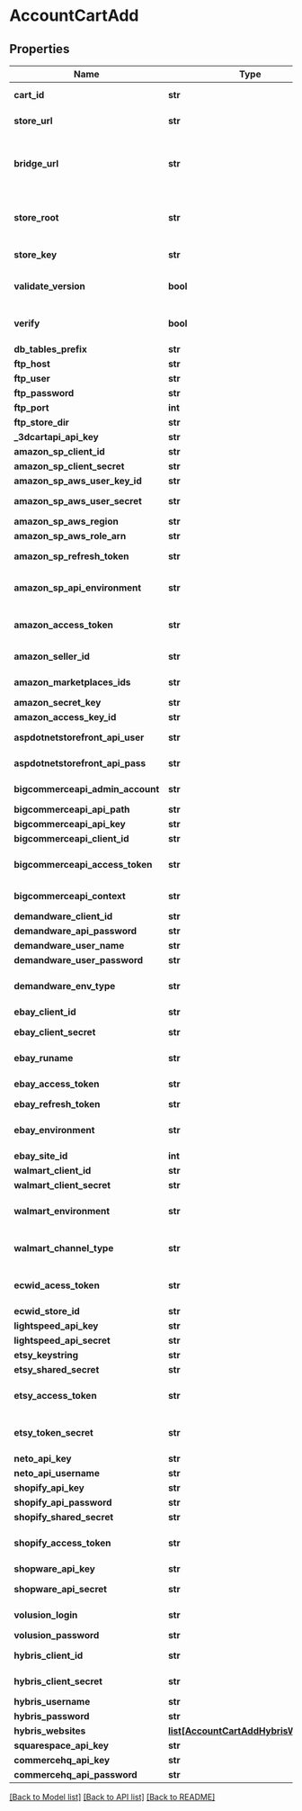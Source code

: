 # AccountCartAdd

## Properties
Name | Type | Description | Notes
------------ | ------------- | ------------- | -------------
**cart_id** | **str** | Store’s identifier which you can get from cart_list method | 
**store_url** | **str** | A web address of a store that you would like to connect to API2Cart | 
**bridge_url** | **str** | This parameter allows to set up store with custom bridge url (also you must use store_root parameter if a bridge folder is not in the root folder of the store) | [optional] 
**store_root** | **str** | Absolute path to the store root directory (used with \&quot;bridge_url\&quot; parameter) | [optional] 
**store_key** | **str** | Set this parameter if bridge is already uploaded to store | [optional] 
**validate_version** | **bool** | Specify if api2cart should validate cart version | [optional] [default to False]
**verify** | **bool** | Enables or disables cart&#39;s verification | [optional] [default to True]
**db_tables_prefix** | **str** | DB tables prefix | [optional] 
**ftp_host** | **str** | FTP connection host | [optional] 
**ftp_user** | **str** | FTP User | [optional] 
**ftp_password** | **str** | FTP Password | [optional] 
**ftp_port** | **int** | FTP Port | [optional] 
**ftp_store_dir** | **str** | FTP Store dir | [optional] 
**_3dcartapi_api_key** | **str** | 3DCart API Key | [optional] 
**amazon_sp_client_id** | **str** | Amazon SP API app client id | 
**amazon_sp_client_secret** | **str** | Amazon SP API app client secret | 
**amazon_sp_aws_user_key_id** | **str** | Amazon AWS user access key ID | 
**amazon_sp_aws_user_secret** | **str** | Amazon AWS user secret access key | 
**amazon_sp_aws_region** | **str** | Amazon AWS Region | 
**amazon_sp_aws_role_arn** | **str** | Amazon AWS Role ARN | 
**amazon_sp_refresh_token** | **str** | Amazon SP API OAuth refresh token | 
**amazon_sp_api_environment** | **str** | Amazon SP API environment | [optional] [default to 'production']
**amazon_access_token** | **str** | MWS Auth Token. Access token authorizing the app to access resources on behalf of a user | [optional] 
**amazon_seller_id** | **str** | Amazon Seller ID (Merchant token) | [optional] 
**amazon_marketplaces_ids** | **str** | Amazon Marketplace IDs comma separated string | [optional] 
**amazon_secret_key** | **str** | Amazon Secret Key | [optional] 
**amazon_access_key_id** | **str** | Amazon Secret Key Id | [optional] 
**aspdotnetstorefront_api_user** | **str** | It&#39;s a AspDotNetStorefront account for which API is available | [optional] 
**aspdotnetstorefront_api_pass** | **str** | AspDotNetStorefront API Password | [optional] 
**bigcommerceapi_admin_account** | **str** | It&#39;s a BigCommerce account for which API is enabled | [optional] 
**bigcommerceapi_api_path** | **str** | BigCommerce API URL | [optional] 
**bigcommerceapi_api_key** | **str** | Bigcommerce API Key | [optional] 
**bigcommerceapi_client_id** | **str** | Client ID of the requesting app | [optional] 
**bigcommerceapi_access_token** | **str** | Access token authorizing the app to access resources on behalf of a user | [optional] 
**bigcommerceapi_context** | **str** | API Path section unique to the store | [optional] 
**demandware_client_id** | **str** | Demandware client id | [optional] 
**demandware_api_password** | **str** | Demandware api password | [optional] 
**demandware_user_name** | **str** | Demandware user name | [optional] 
**demandware_user_password** | **str** | Demandware user password | [optional] 
**demandware_env_type** | **str** | Demandware environment | [optional] [default to 'production']
**ebay_client_id** | **str** | Application ID (AppID). | [optional] 
**ebay_client_secret** | **str** | Shared Secret from eBay application | [optional] 
**ebay_runame** | **str** | The RuName value that eBay assigns to your application. | [optional] 
**ebay_access_token** | **str** | Used to authenticate API requests. | [optional] 
**ebay_refresh_token** | **str** | Used to renew the access token. | [optional] 
**ebay_environment** | **str** | eBay environment | [optional] [default to 'production']
**ebay_site_id** | **int** | eBay global ID | [optional] 
**walmart_client_id** | **str** | Walmart client ID | [optional] 
**walmart_client_secret** | **str** | Walmart client secret | [optional] 
**walmart_environment** | **str** | Walmart environment | [optional] [default to 'production']
**walmart_channel_type** | **str** | Walmart WM_CONSUMER.CHANNEL.TYPE header | [optional] 
**ecwid_acess_token** | **str** | Access token authorizing the app to access resources on behalf of a user | [optional] 
**ecwid_store_id** | **str** | Store Id | [optional] 
**lightspeed_api_key** | **str** | LightSpeed api key | [optional] 
**lightspeed_api_secret** | **str** | LightSpeed api secret | [optional] 
**etsy_keystring** | **str** | Etsy keystring | [optional] 
**etsy_shared_secret** | **str** | Etsy shared secret | [optional] 
**etsy_access_token** | **str** | Access token authorizing the app to access resources on behalf of a user | [optional] 
**etsy_token_secret** | **str** | Secret token authorizing the app to access resources on behalf of a user | [optional] 
**neto_api_key** | **str** | Neto API Key | [optional] 
**neto_api_username** | **str** | Neto User Name | [optional] 
**shopify_api_key** | **str** | Shopify API Key | [optional] 
**shopify_api_password** | **str** | Shopify API Password | [optional] 
**shopify_shared_secret** | **str** | Shared secret | [optional] 
**shopify_access_token** | **str** | Access token authorizing the app to access resources on behalf of a user | [optional] 
**shopware_api_key** | **str** | Shopware api key | [optional] 
**shopware_api_secret** | **str** | Shopware client secret access key | [optional] 
**volusion_login** | **str** | It&#39;s a Volusion account for which API is enabled | [optional] 
**volusion_password** | **str** | Volusion API Password | [optional] 
**hybris_client_id** | **str** | Omni Commerce Connector Client ID | [optional] 
**hybris_client_secret** | **str** | Omni Commerce Connector Client Secret | [optional] 
**hybris_username** | **str** | User Name | [optional] 
**hybris_password** | **str** | User password | [optional] 
**hybris_websites** | [**list[AccountCartAddHybrisWebsites]**](AccountCartAddHybrisWebsites.md) | Websites to stores mapping data | [optional] 
**squarespace_api_key** | **str** | Squarespace API Key | [optional] 
**commercehq_api_key** | **str** | CommerceHQ api key | [optional] 
**commercehq_api_password** | **str** | CommerceHQ api password | [optional] 

[[Back to Model list]](../README.md#documentation-for-models) [[Back to API list]](../README.md#documentation-for-api-endpoints) [[Back to README]](../README.md)


